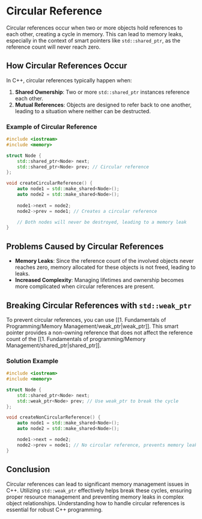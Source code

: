 
# Circular Reference

Circular references occur when two or more objects hold references to each other, creating a cycle in memory. This can lead to memory leaks, especially in the context of smart pointers like `std::shared_ptr`, as the reference count will never reach zero.

## How Circular References Occur

In C++, circular references typically happen when:

1. **Shared Ownership**: Two or more `std::shared_ptr` instances reference each other.
2. **Mutual References**: Objects are designed to refer back to one another, leading to a situation where neither can be destructed.

### Example of Circular Reference

```cpp
#include <iostream>
#include <memory>

struct Node {
    std::shared_ptr<Node> next;
    std::shared_ptr<Node> prev; // Circular reference
};

void createCircularReference() {
    auto node1 = std::make_shared<Node>();
    auto node2 = std::make_shared<Node>();
    
    node1->next = node2;
    node2->prev = node1; // Creates a circular reference

    // Both nodes will never be destroyed, leading to a memory leak
}
```

## Problems Caused by Circular References

- **Memory Leaks**: Since the reference count of the involved objects never reaches zero, memory allocated for these objects is not freed, leading to leaks.
- **Increased Complexity**: Managing lifetimes and ownership becomes more complicated when circular references are present.

## Breaking Circular References with `std::weak_ptr`

To prevent circular references, you can use [[1. Fundamentals of Programming/Memory Management/weak_ptr|weak_ptr]]. This smart pointer provides a non-owning reference that does not affect the reference count of the [[1. Fundamentals of programming/Memory Management/shared_ptr|shared_ptr]].

### Solution Example

```cpp
#include <iostream>
#include <memory>

struct Node {
    std::shared_ptr<Node> next;
    std::weak_ptr<Node> prev; // Use weak_ptr to break the cycle
};

void createNonCircularReference() {
    auto node1 = std::make_shared<Node>();
    auto node2 = std::make_shared<Node>();

    node1->next = node2;
    node2->prev = node1; // No circular reference, prevents memory leak
}
```

## Conclusion

Circular references can lead to significant memory management issues in C++. Utilizing `std::weak_ptr` effectively helps break these cycles, ensuring proper resource management and preventing memory leaks in complex object relationships. Understanding how to handle circular references is essential for robust C++ programming.
